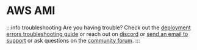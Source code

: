 # AWS AMI

:::info troubleshooting
Are you having trouble? Check out the [deployment errors troubleshooting guide](website/docs/help-and-support/troubleshooting-guide/deployment-errors) or reach out on [discord](https://discord.com/invite/rBTTVJp) or [send an email to support](mailto:support@appsmith.com) or ask questions on the [community forum](https://community.appsmith.com/).
:::
